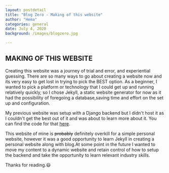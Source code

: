 ```yaml
---
layout: postdetail
title: "Blog Zero - Making of this website"
author: "Hema"
categories: general
date: July 4, 2020
background: /images/blogzero.jpg

---
```

<h2>MAKING OF THIS WEBSITE</h2>
<p>Creating this website was a journey of trial and error, and experiential guessing. There are so many ways to go about creating a website now and its very easy to get lost in trying to pick the BEST option. As a beginner, I wanted to pick a platform or technology that I could get up and running relatively quickly, so I chose Jekyll, a static website generator for now as it had the possibility of foregoing a database,saving time and effort on the set up and configuration.</p>

<p>My previous website was setup with a Django backend but I didn't host it as I couldn't get the best out of it and was about to learn more about it. You can find the code for that <a href="https://github.com/hemahpd/personal-website-django">here</a>.</p>

<p>This website of mine is <del>probably</del> definitely overkill for a simple personal website, however it was a good opportunity to learn Jekyll in creating a personal website along with blog.At some point in the future I wanted to move my content to a dynamic website and retain control of how to setup the backend and take the opportunity to learn relevant industry skills. </p>

<p>Thanks for reading.😃</p>

